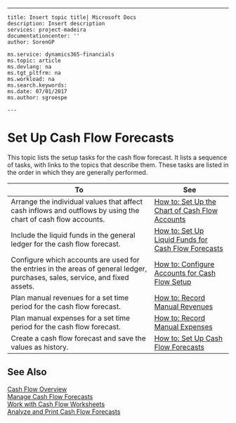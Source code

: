 ---
    title: Insert topic title| Microsoft Docs
    description: Insert description
    services: project-madeira
    documentationcenter: ''
    author: SorenGP

    ms.service: dynamics365-financials
    ms.topic: article
    ms.devlang: na
    ms.tgt_pltfrm: na
    ms.workload: na
    ms.search.keywords:
    ms.date: 07/01/2017
    ms.author: sgroespe

    ---
# Set Up Cash Flow Forecasts
This topic lists the setup tasks for the cash flow forecast. It lists a sequence of tasks, with links to the topics that describe them. These tasks are listed in the order in which they are generally performed.  
  
|**To**|**See**|  
|------------|-------------|  
|Arrange the individual values that affect cash inflows and outflows by using the chart of cash flow accounts.|[How to: Set Up the Chart of Cash Flow Accounts](../FullExperience/how-to-set-up-the-chart-of-cash-flow-accounts.md)|  
|Include the liquid funds in the general ledger for the cash flow forecast.|[How to: Set Up Liquid Funds for Cash Flow Forecasts](../FullExperience/how-to-set-up-liquid-funds-for-cash-flow-forecasts.md)|  
|Configure which accounts are used for the entries in the areas of general ledger, purchases, sales, service, and fixed assets.|[How to: Configure Accounts for Cash Flow Setup](../FullExperience/how-to-configure-accounts-for-cash-flow-setup.md)|  
|Plan manual revenues for a set time period for the cash flow forecast.|[How to: Record Manual Revenues](../FullExperience/how-to-record-manual-revenues.md)|  
|Plan manual expenses for a set time period for the cash flow forecast.|[How to: Record Manual Expenses](../FullExperience/how-to-record-manual-expenses.md)|  
|Create a cash flow forecast and save the values as history.|[How to: Set Up Cash Flow Forecasts](../FullExperience/how-to-set-up-cash-flow-forecasts.md)|  
  
## See Also  
 [Cash Flow Overview](../FullExperience/cash-flow-overview.md)   
 [Manage Cash Flow Forecasts](../FullExperience/manage-cash-flow-forecasts.md)   
 [Work with Cash Flow Worksheets](../FullExperience/work-with-cash-flow-worksheets.md)   
 [Analyze and Print Cash Flow Forecasts](../FullExperience/analyze-and-print-cash-flow-forecasts.md)